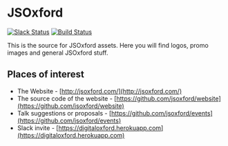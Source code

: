 JSOxford
===================

[![Slack Status](https://digitaloxford.herokuapp.com/badge.svg)](https://digitaloxford.herokuapp.com) [![Build Status](https://travis-ci.org/jsoxford/website.svg?branch=master)](https://travis-ci.org/jsoxford/website)

This is the source for JSOxford assets. Here you will find logos, promo images and general JSOxford stuff.

## Places of interest

- The Website - [http://jsoxford.com/](http://jsoxford.com/)
- The source code of the website - [https://github.com/jsoxford/website](https://github.com/jsoxford/website)
- Talk suggestions or proposals - [https://github.com/jsoxford/events](https://github.com/jsoxford/events)
- Slack invite - [https://digitaloxford.herokuapp.com](https://digitaloxford.herokuapp.com)
